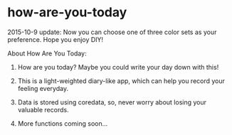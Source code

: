 # how-are-you-today

2015-10-9 update:
Now you can choose one of three color sets as your preference. Hope you enjoy DIY!

About How Are You Today:
1. How are you today? Maybe you could write your day down with this! 

2. This is a light-weighted diary-like app, which can help you record your feeling everyday.

3. Data is stored using coredata, so, never worry about losing your valuable records.

4. More functions coming soon...
